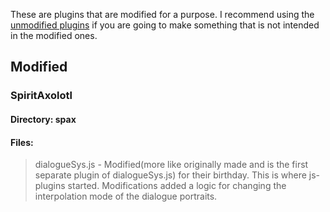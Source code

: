 These are plugins that are modified for a purpose.
I recommend using the [unmodified plugins](https://calmbubbles.github.io/js-plugins) if you are going to make something that is not intended in the modified ones.

## Modified

### SpiritAxolotl
#### Directory: spax
#### Files:
> dialogueSys.js - Modified(more like originally made and is the first separate plugin of dialogueSys.js) for their birthday. This is where js-plugins started. Modifications added a logic for changing the interpolation mode of the dialogue portraits.
